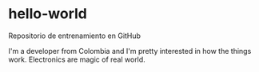 # hello-world

Repositorio de entrenamiento en GitHub

I'm a developer from Colombia and I'm pretty interested in how the things work. Electronics are magic of real world.
